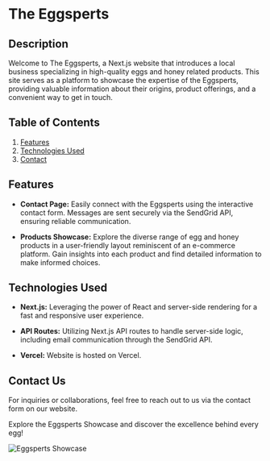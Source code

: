 # The Eggsperts

## Description

Welcome to The Eggsperts, a Next.js website that introduces a local business specializing in high-quality eggs and honey related products. This site serves as a platform to showcase the expertise of the Eggsperts, providing valuable information about their origins, product offerings, and a convenient way to get in touch.

## Table of Contents

1. [Features](#features)
2. [Technologies Used](#technologies-used)
3. [Contact](#contact-us)

## Features

- **Contact Page:** Easily connect with the Eggsperts using the interactive contact form. Messages are sent securely via the SendGrid API, ensuring reliable communication.

- **Products Showcase:** Explore the diverse range of egg and honey products in a user-friendly layout reminiscent of an e-commerce platform. Gain insights into each product and find detailed information to make informed choices.

## Technologies Used

- **Next.js:** Leveraging the power of React and server-side rendering for a fast and responsive user experience.

- **API Routes:** Utilizing Next.js API routes to handle server-side logic, including email communication through the SendGrid API.

- **Vercel:** Website is hosted on Vercel.

## Contact Us

For inquiries or collaborations, feel free to reach out to us via the contact form on our website.

Explore the Eggsperts Showcase and discover the excellence behind every egg!

![Eggsperts Showcase](/eggsperts-screenshot.png)
